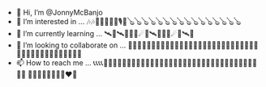 - 👋 Hi, I’m @JonnyMcBanjo
- 👀 I’m interested in ... 🎶🎶🎵🎹🎼🎷🎻🎙🥁🪕🪕🪕🪕🪕🪕🪕🪕🪕🪕🪕🪕🪕🪕🪕🪕
- 🌱 I’m currently learning ... 🛰🚀🛰🚀🌌🚀☄🚀🛰🚀🌌🚀☄🚀🛰🌌
- 💞️ I’m looking to collaborate on ... 👯‍♀️👯‍♀️👯‍♀️👯‍♀️👯‍♀️👯‍♀🍷🍷🍷🍷🍷🍷🍷🍷🍷🌳🌳🌳🌳🌳🌳🌲🌲🌲🎋🌴🌴🌴🌴🌲🌲🎋🌳🌳🌴🌴
- 📫 How to reach me ... 📞📞📞📞🤙🏿🤙🏿🤙🏿🤳🏿🤳🏿🤳🏿🤳🏿🤳🏿🤳🏿🤳🏿🤳🏿🤳🏿🤳🏿📱📱📱📱📱📱📱📱📱
💛💚💙💜💛💚💙💜❤🧡
<!---
JonnyMcBanjo/JonnyMcBanjo is a ✨ special ✨ repository because its `README.md` (this file) appears on your GitHub profile.
You can click the Preview link to take a look at your changes.
--->
